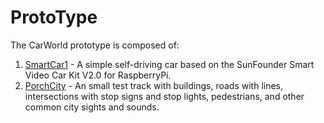 # ProtoType

The CarWorld prototype is composed of:

1. [SmartCar1](./SmartCar1) - A simple self-driving car based on the SunFounder Smart Video Car Kit V2.0 for RaspberryPi.
1. [PorchCity](./PorchCity) - An small test track with buildings, roads with lines, intersections with stop signs and stop lights, pedestrians, and other common city sights and sounds.
